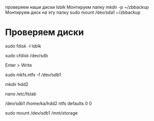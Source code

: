 проверяем наши диски
lsblk
Монтируем папку
mkdir -p ~/zbbackup
Монтируем диск на эту папку
sudo mount /dev/sda1 ~/zbbackup

# Проверяем диски

sudo fdisk -l
lsblk

<!-- Пишем команду создания тома к новому диску -->

sudo cfdisk /dev/sdb

<!-- Выбираем разметку -->

Enter > Write

<!-- Форматируем -->

sudo mkfs.ntfs -f /dev/sdb1

<!-- создаем папку -->

mkdir hdd2

<!-- Монтируем папку -->

nano /etc/fstab

<!-- Вносим запись, чтоб монтировалось по умолчанию любой диск  -->

/dev/sdb1 /home/ka/hdd2 ntfs defaults 0 0

<!-- Монтируем папку -->

sudo mount /dev/sdb1 /mnt/storage
